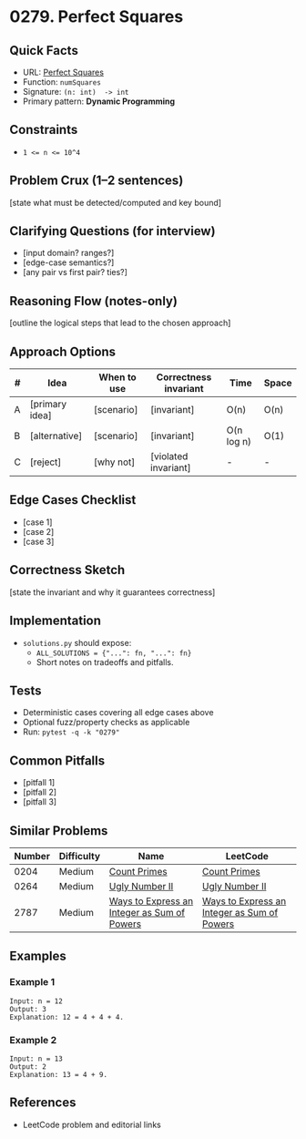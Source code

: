 # 0279. Perfect Squares

## Quick Facts

- URL: [Perfect Squares](https://leetcode.com/problems/perfect-squares/)
- Function: `numSquares`
- Signature: `(n: int)  -> int`
- Primary pattern: **Dynamic Programming**

## Constraints

- `1 <= n <= 10^4`

## Problem Crux (1–2 sentences)

[state what must be detected/computed and key bound]

## Clarifying Questions (for interview)

- [input domain? ranges?]
- [edge-case semantics?]
- [any pair vs first pair? ties?]

## Reasoning Flow (notes-only)

[outline the logical steps that lead to the chosen approach]

## Approach Options

| #   | Idea           | When to use | Correctness invariant | Time       | Space |
| --- | -------------- | ----------- | --------------------- | ---------- | ----- |
| A   | [primary idea] | [scenario]  | [invariant]           | O(n)       | O(n)  |
| B   | [alternative]  | [scenario]  | [invariant]           | O(n log n) | O(1)  |
| C   | [reject]       | [why not]   | [violated invariant]  | -          | -     |

## Edge Cases Checklist

- [case 1]
- [case 2]
- [case 3]

## Correctness Sketch

[state the invariant and why it guarantees correctness]

## Implementation

- `solutions.py` should expose:
    - `ALL_SOLUTIONS = {"...": fn, "...": fn}`
    - Short notes on tradeoffs and pitfalls.

## Tests

- Deterministic cases covering all edge cases above
- Optional fuzz/property checks as applicable
- Run: `pytest -q -k "0279"`

## Common Pitfalls

- [pitfall 1]
- [pitfall 2]
- [pitfall 3]

## Similar Problems

| Number | Difficulty | Name                                                                                                         | LeetCode                                                                                                                  |
| ------ | ---------- | ------------------------------------------------------------------------------------------------------------ | ------------------------------------------------------------------------------------------------------------------------- |
| 0204   | Medium     | [Count Primes](../0204-count-primes/readme.md)                                                               | [Count Primes](https://leetcode.com/problems/count-primes/)                                                               |
| 0264   | Medium     | [Ugly Number II](../0264-ugly-number-ii/readme.md)                                                           | [Ugly Number II](https://leetcode.com/problems/ugly-number-ii/)                                                           |
| 2787   | Medium     | [Ways to Express an Integer as Sum of Powers](../2787-ways-to-express-an-integer-as-sum-of-powers/readme.md) | [Ways to Express an Integer as Sum of Powers](https://leetcode.com/problems/ways-to-express-an-integer-as-sum-of-powers/) |

## Examples

### Example 1

```text
Input: n = 12
Output: 3
Explanation: 12 = 4 + 4 + 4.
```

### Example 2

```text
Input: n = 13
Output: 2
Explanation: 13 = 4 + 9.
```

## References

- LeetCode problem and editorial links
